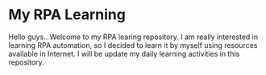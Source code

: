 # My RPA Learning
Hello guys.. Welcome to my RPA learing repository. I am really interested in learning RPA automation, so I decided to learn it by myself using resources available in Internet. I will be update my daily learning activities in this repository.
